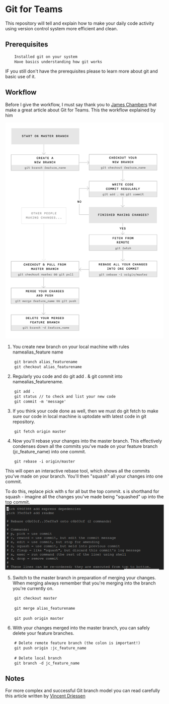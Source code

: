 # Git for Teams
This repository will tell and explain how to make your daily code activity using version control system more efficient and clean.

## Prerequisites
```
    Installed git on your system
    Have basics understanding how git works
```

IF you still don't have the prerequisites please to learn more about git and basic use of it.

## Workflow
Before I give the workflow, I must say thank you to [James Chambers](http://jameschambers.co/writing/git-team-workflow-cheatsheet/) that make a great article about Git for Teams.
This the workflow explained by him

![Git Work Flow](./img/workflow-95354189.gif)

1. You create new branch on your local machine with rules namealias_feature name
```
    git branch alias_featurename
    git checkout alias_featurename
```

2. Regularly you code and do git add . & git commit into namealias_featurename.
```
    git add .
    git status // to check and list your new code
    git commit -m 'message'
```

3. If you think your code done as well, then we must do git fetch to make sure our code in local machine is uptodate with latest code in git repository.
```
    git fetch origin master
```

4. Now you'll rebase your changes into the master branch. This effectively condenses down all the commits you've made on your feature branch (jc_feature_name) into one commit. 
```
    git rebase -i origin/master
```

This will open an interactive rebase tool, which shows all the commits you've made on your branch. You'll then "squash" all your changes into one commit.

To do this, replace pick with s for all but the top commit. s is shorthand for squash - imagine all the changes you've made being "squashed" up into the top commit.
![rebase](./img/rebase.png)

5. Switch to the master branch in preparation of merging your changes. When merging always remember that you're merging into the branch you're currently on.
```
    git checkout master

    git merge alias_featurename

    git push origin master
```

6. With your changes merged into the master branch, you can safely delete your feature branches.
```
    # Delete remote feature branch (the colon is important!)
    git push origin :jc_feature_name

    # Delete local branch
    git branch -d jc_feature_name

```


## Notes
For more complex and successful Git branch model you can read carefully this article written by [Vincent Driessen](http://nvie.com/posts/a-successful-git-branching-model/)